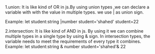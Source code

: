 <!-- The significance of union and intersection types in Typescript. -->
1.union: It is like kind of OR in js.By using union types ,we can declare a variable with  with the value in multiple types. we use | as union sign.

Example: 
        let student:string |number
        student='shahed'
        student=22


2.intersection: It is like kind of AND in js. By using it we can combine multiple types in a single type by using & sign. In intersection types, the variable needs to meet the requirements of every type it combines. 
Example:
        let student:string & number
        student='shahed'& 22
   
